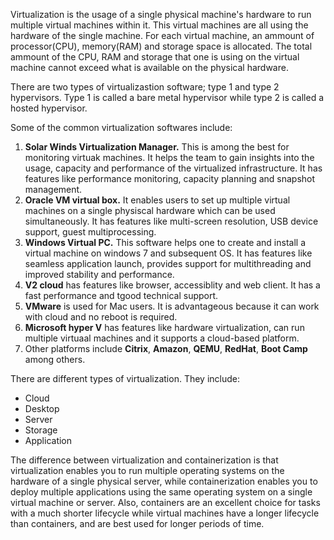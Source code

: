 Virtualization is the usage of a single physical machine's hardware to run multiple virtual machines within it. This virtual machines are all using the hardware of the single machine. For each virtual machine, an ammount of processor(CPU), memory(RAM) and storage space is allocated. The total ammount of the CPU, RAM and storage that one is using on the virtual machine cannot exceed what is available on the physical hardware.

There are two types of virtualizastion software; type 1 and type 2 hypervisors. Type 1 is called a bare metal hypervisor while type 2 is called a hosted hypervisor.

Some of the common virtualization softwares include:
1. **Solar Winds Virtualization Manager.** This is among the best for monitoring virtuak machines. It helps the team to gain insights into the usage, capacity and performance of the virtualized infrastructure. It has features like performance monitoring, capacity planning and snapshot management.
2. **Oracle VM virtual box.** It enables users to set up multiple virtual machines on a single physiscal hardware which can be used simultaneously. It has features like multi-screen resolution, USB device support, guest multiprocessing.
3. **Windows Virtual PC.** This software helps one to create and install a virtual machine on windows 7 and subsequent OS. It has features like seamless application launch, provides support for multithreading and improved stability and performance. 
4. **V2 cloud** has features like browser, accessiblity and web client. It has a fast performance and tgood technical support.
5. **VMware** is used for Mac users. It is advantageous because it can work with cloud and no reboot is required.
6. **Microsoft hyper V** has features like hardware virtualization, can run multiple virtuaal machines and it supports a cloud-based platform.
7. Other platforms include **Citrix**, **Amazon**, **QEMU**, **RedHat**, **Boot Camp** among others.

There are different types of virtualization. They include:
* Cloud
* Desktop
* Server
* Storage
* Application

The difference between virtualization and containerization is that virtualization enables you to run multiple operating systems on the hardware of a single physical server, while containerization enables you to deploy multiple applications using the same operating system on a single virtual machine or server. Also, containers are an excellent choice for tasks with a much shorter lifecycle while virtual machines have a longer lifecycle than containers, and are best used for longer periods of time.
